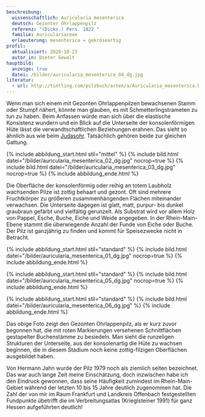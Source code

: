 ```yaml
---
beschreibung:
  wissenschaftlich: Auricularia mesenterica
  deutsch: Gezonter Ohrlappenpilz
  referenz: "(Dicks.) Pers. 1822 "
  familie: Auriculariaceae
  erlaeuterung: mesenterica = gekröseartig
profil:
  aktualisiert: 2020-10-23
  autor_in: Dieter Gewalt
hauptbild:
  anzeige: true
  datei: /bilder/auricularia_mesenterica_04_dg.jpg
literatur:
  - url: http://tintling.com/pilzbuch/arten/a/Auricularia_mesenterica.html
---
```

Wenn man sich einem mit Gezonten Ohrlappenpilzen bewachsenen Stamm oder Stumpf nähert, könnte man glauben, es mit Schmetterlingstrameten zu tun zu haben. Beim Anfassen würde man sich über die elastische Konsistenz wundern und ein Blick auf die Unterseite der konsolenförmigen Hüte lässt die verwandtschaftlichen Beziehungen erahnen. Das sieht so ähnlich aus wie beim [Judasohr](/pilze/auricularia-auricula-judae-judasohr). Tatsächlich gehören beide zur gleichen Gattung.

{% include abbildung_start.html stil="mittel" %}
{% include bild.html datei="/bilder/auricularia_mesenterica_02_dg.jpg" nocrop=true %}
{% include bild.html datei="/bilder/auricularia_mesenterica_03_dg.jpg" nocrop=true %}
{% include abbildung_ende.html %}

Die Oberfläche der konsolenförmig oder reihig an totem Laubholz wachsenden Pilze ist zottig behaart und gezont. Oft sind mehrere Fruchtkörper zu größeren zusammenhängenden Flächen miteinander verwachsen. Die Unterseite dagegen ist glatt, matt, purpur- bis dunkel graubraun gefärbt und vielfältig gerunzelt. Als Substrat wird vor allem Holz von Pappel, Esche, Buche, Eiche und Weide angegeben. In der Rhein-Main-Ebene stammt die überwiegende Anzahl der Funde von Eiche oder Buche. Der Pilz ist ganzjährig zu finden und kommt für Speisezwecke nicht in Betracht.

{% include abbildung_start.html stil="standard" %}
{% include bild.html datei="/bilder/auricularia_mesenterica_01_dg.jpg" nocrop=true %}
{% include abbildung_ende.html %}

{% include abbildung_start.html stil="standard" %}
{% include bild.html datei="/bilder/auricularia_mesenterica_05_dg.jpg" nocrop=true %}
{% include abbildung_ende.html %}

{% include abbildung_start.html stil="standard" %}
{% include bild.html datei="/bilder/auricularia_mesenterica_06_dg.jpg" %}
{% include abbildung_ende.html %}

Das obige Foto zeigt den Gezonten Ohrlappenpilz, als er kurz zuvor begonnen hat, die mit roten Markierungen versehenen Schnittflächen gestapelter Buchenstämme zu besiedeln. Man sieht die runzeligen Strukturen der Unterseite, aus der konsolenartig die Hüte zu wachsen beginnen, die in diesem Stadium noch keine zottig-filzigen Oberflächen ausgebildet haben.

Von Hermann Jahn wurde der Pilz 1979 noch als ziemlich selten bezeichnet. Das war auch lange Zeit meine Einschätzung, doch inzwischen habe ich den Eindruck gewonnen, dass seine Häufigkeit zumindest im Rhein-Main-Gebiet während der letzten 10 bis 15 Jahre deutlich zugenommen hat. Die Zahl der von mir im Raum Frankfurt und Landkreis Offenbach festgestellten Fundpunkte übetrifft die im Verbreitungsatlas (Krieglsteiner 1991) für ganz Hessen aufgeführten deutlich!